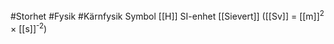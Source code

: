 #Storhet #Fysik #Kärnfysik
Symbol [[H]]
SI-enhet [[Sievert]] ([[Sv]] = [[m]]<sup>2</sup> × [[s]]<sup>-2</sup>)